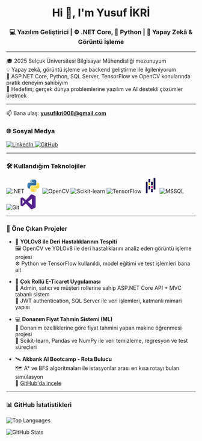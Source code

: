 <h1 align="center">Hi 👋, I'm Yusuf İKRİ</h1>
<h3 align="center">💻 Yazılım Geliştirici | ⚙️ .NET Core, 🐍 Python | 🤖 Yapay Zekâ & Görüntü İşleme</h3>

---

🎓 2025 Selçuk Üniversitesi Bilgisayar Mühendisliği mezunuyum  
💡 Yapay zekâ, görüntü işleme ve backend geliştirme ile ilgileniyorum  
🔧 ASP.NET Core, Python, SQL Server, TensorFlow ve OpenCV konularında pratik deneyim sahibiyim  
🚀 Hedefim; gerçek dünya problemlerine yazılım ve AI destekli çözümler üretmek

---

📫 Bana ulaş: **yusufikri008@gmail.com**

<h3>🌐 Sosyal Medya</h3>
<p align="left">
  <a href="https://linkedin.com/in/yusufikri" target="_blank">
    <img src="https://raw.githubusercontent.com/rahuldkjain/github-profile-readme-generator/master/src/images/icons/Social/linked-in-alt.svg" alt="LinkedIn" width="40" height="30" />
  </a>
  <a href="https://github.com/ikriyusuf" target="_blank">
    <img src="https://cdn.jsdelivr.net/npm/simple-icons@3.13.0/icons/github.svg" alt="GitHub" width="40" height="30" />
  </a>
</p>

---

<h3>🛠️ Kullandığım Teknolojiler</h3>
<p align="left">
  <img src="https://www.vectorlogo.zone/logos/dotnet/dotnet-icon.svg" alt=".NET" width="40" height="40"/>
  <img src="https://raw.githubusercontent.com/devicons/devicon/master/icons/python/python-original.svg" alt="Python" width="40" height="40"/>
  <img src="https://www.vectorlogo.zone/logos/opencv/opencv-icon.svg" alt="OpenCV" width="40" height="40"/>
  <img src="https://upload.wikimedia.org/wikipedia/commons/0/05/Scikit_learn_logo_small.svg" alt="Scikit-learn" width="40" height="40"/>
  <img src="https://www.vectorlogo.zone/logos/tensorflow/tensorflow-icon.svg" alt="TensorFlow" width="40" height="40"/>
  <img src="https://raw.githubusercontent.com/devicons/devicon/master/icons/pandas/pandas-original.svg" alt="Pandas" width="40" height="40"/>
  <img src="https://cdn.jsdelivr.net/npm/simple-icons@3.13.0/icons/microsoftsqlserver.svg" alt="MSSQL" width="40" height="40"/>
  <img src="https://cdn.jsdelivr.net/gh/devicons/devicon/icons/git/git-original.svg" alt="Git" width="40" height="40"/>
  <img src="https://raw.githubusercontent.com/devicons/devicon/master/icons/visualstudio/visualstudio-plain.svg" alt="Visual Studio" width="40" height="40"/>
</p>

---

<h3>🚀 Öne Çıkan Projeler</h3>

- 🧴 **YOLOv8 ile Deri Hastalıklarının Tespiti**  
  🖼️ OpenCV ve YOLOv8 ile deri hastalıklarını analiz eden görüntü işleme projesi  
  ⚙️ Python ve TensorFlow kullanıldı, model eğitimi ve test işlemleri bana ait

- 🛒 **Çok Rollü E-Ticaret Uygulaması**  
  👥 Admin, satıcı ve müşteri rollerine sahip ASP.NET Core API + MVC tabanlı sistem  
  🔐 JWT authentication, SQL Server ile veri işlemleri, katmanlı mimari yapısı

- 💻 **Donanım Fiyat Tahmin Sistemi (ML)**  
  🧠 Donanım özelliklerine göre fiyat tahmini yapan makine öğrenmesi projesi  
  🔬 Scikit-learn, Pandas ve NumPy ile veri temizleme, regresyon ve test süreçleri

- 🛰️ **Akbank AI Bootcamp - Rota Bulucu**  
  🗺️ A* ve BFS algoritmaları ile istasyonlar arası en kısa rotayı bulan simülasyon  
  🔗 [GitHub'da incele](https://github.com/ikriyusuf/akbankpythonveyapayzekayagirisbootcamp)

---

<h3>📊 GitHub İstatistikleri</h3>
<p align="left">
  <img src="https://github-readme-stats.vercel.app/api/top-langs?username=ikriyusuf&show_icons=true&locale=en&layout=compact" alt="Top Languages" />
</p>

<p align="left">
  <img src="https://github-readme-stats.vercel.app/api?username=ikriyusuf&show_icons=true&locale=en" alt="GitHub Stats" />
</p>

